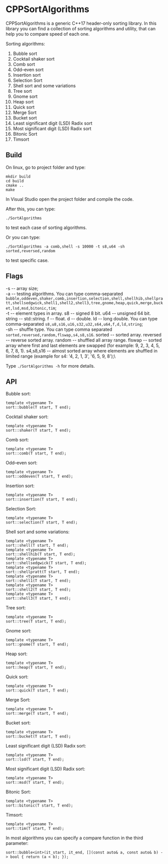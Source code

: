 # CPPSortAlgorithms
CPPSortAlgorithms is a generic C++17 header-only sorting library. In this library you can find a collection of sorting algorithms and utility, that can help you to compare speed of each one.

Sorting algorithms:

1. Bubble sort
1. Cocktail shaker sort
1. Comb sort
1. Odd–even sort
1. Insertion sort
1. Selection Sort
1. Shell sort and some variations
1. Tree sort
1. Gnome sort
1. Heap sort
1. Quick sort
1. Merge Sort
1. Bucket sort
1. Least significant digit (LSD) Radix sort
1. Most significant digit (LSD) Radix sort
1. Bitonic Sort
1. Timsort

## Build

On linux, go to project folder and type:
```
mkdir build
cd build
cmake ..
make
```

In Visual Studio open the project folder and compile the code.

After this, you can type:
```
./SortAlgorithms
```
to test each case of sorting algorithms.

Or you can type:
```
./SortAlgorithms -a comb,shell -s 10000 -t s8,u64 -sh sorted,reversed,random
```
to test specific case.

## Flags

-s -- array size;\
-a -- testing algorithms. You can type comma-separated `bubble,oddeven,shaker,comb,insertion,selection,shell,shellhib,shellpratt,shellsedgwick,shell1,shell2,shell3,tree,gnome,heap,quick,merge,bucket,lsd,msd,bitonic,tim`;\
-t -- element types in array. s8 -- signed 8 bit. u64 -- unsigned 64 bit. string -- std::string. f -- float. d -- double. ld -- long double. You can type comma-separated `s8,u8,s16,u16,s32,u32,s64,u64,f,d,ld,string`;\
-sh -- shuffle type. You can type comma separated `sorted,reversed,random,flswap,s4,s8,s16`. sorted -- sorted array. reversed -- reverse sorted array. random -- shuffled all array range. flswap -- sorted array where first and last elements are swapped (for example: 9, 2, 3, 4, 5, 6, 7, 8, 1). s4,s8,s16 -- almost sorted array where elements are shuffled in limited range (example for s4: '4, 2, 1, 3', '6, 5, 9, 8');\

Type `./SortAlgorithms -h` for more details.

## API

Bubble sort:
```
template <typename T>
sort::bubble(T start, T end);
```

Cocktail shaker sort:
```
template <typename T>
sort::shaker(T start, T end);
```

Comb sort:
```
template <typename T>
sort::comb(T start, T end);
```

Odd–even sort:
```
template <typename T>
sort::oddeven(T start, T end);
```

Insertion sort:
```
template <typename T>
sort::insertion(T start, T end);
```

Selection Sort:
```
template <typename T>
sort::selection(T start, T end);
```

Shell sort and some variations:
```
template <typename T>
sort::shell(T start, T end);
template <typename T>
sort::shellhib(T start, T end);
template <typename T>
sort::shellsedgwick(T start, T end);
template <typename T>
sort::shellpratt(T start, T end);
template <typename T>
sort::shell1(T start, T end);
template <typename T>
sort::shell2(T start, T end);
template <typename T>
sort::shell3(T start, T end);
```

Tree sort:
```
template <typename T>
sort::tree(T start, T end);
```

Gnome sort:
```
template <typename T>
sort::gnome(T start, T end);
```

Heap sort:
```
template <typename T>
sort::heap(T start, T end);
```

Quick sort:
```
template <typename T>
sort::quick(T start, T end);
```

Merge Sort:
```
template <typename T>
sort::merge(T start, T end);
```

Bucket sort:
```
template <typename T>
sort::bucket(T start, T end);
```

Least significant digit (LSD) Radix sort:
```
template <typename T>
sort::lsd(T start, T end);
```

Most significant digit (LSD) Radix sort:
```
template <typename T>
sort::msd(T start, T end);
```

Bitonic Sort:
```
template <typename T>
sort::bitonic(T start, T end);
```

Timsort:
```
template <typename T>
sort::tim(T start, T end);
```

In most algorithms you can specify a compare function in the third parameter:
```
sort::bubble<int>(it_start, it_end, [](const auto& a, const auto& b) -> bool { return (a < b); });
```

